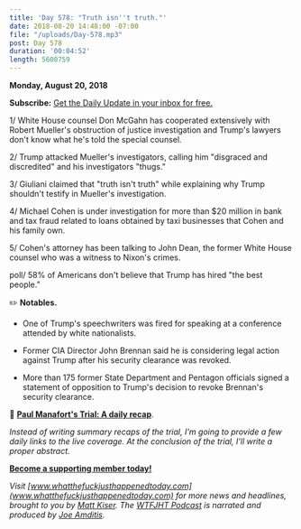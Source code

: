 ```yaml
---
title: 'Day 578: "Truth isn''t truth."'
date: 2018-08-20 14:48:00 -07:00
file: "/uploads/Day-578.mp3"
post: Day 578
duration: '00:04:52'
length: 5600759
---
```


**Monday, August 20, 2018**

**Subscribe:** [Get the Daily Update in your inbox for free.](https://whatthefuckjusthappenedtoday.com/subscribe/)

1/ White House counsel Don McGahn has cooperated extensively with Robert Mueller's obstruction of justice investigation and Trump's lawyers don't know what he's told the special counsel.

2/ Trump attacked Mueller's investigators, calling him "disgraced and discredited" and his investigators "thugs."

3/ Giuliani claimed that "truth isn't truth" while explaining why Trump shouldn't testify in Mueller's investigation.

4/ Michael Cohen is under investigation for more than $20 million in bank and tax fraud related to loans obtained by taxi businesses that Cohen and his family own.

5/ Cohen's attorney has been talking to John Dean, the former White House counsel who was a witness to Nixon's crimes.

poll/ 58% of Americans don't believe that Trump has hired "the best people."

✏️ **Notables.**

* One of Trump's speechwriters was fired for speaking at a conference attended by white nationalists.

* Former CIA Director John Brennan said he is considering legal action against Trump after his security clearance was revoked.

* More than 175 former State Department and Pentagon officials signed a statement of opposition to Trump's decision to revoke Brennan's security clearance.

📰 **[Paul Manafort's Trial: A daily recap](https://whatthefuckjusthappenedtoday.com/paul-manaforts-trial/)**.

*Instead of writing summary recaps of the trial, I'm going to provide a few daily links to the live coverage. At the conclusion of the trial, I'll write a proper abstract.*

**[Become a supporting member today!](https://whatthefuckjusthappenedtoday.com/membership/?utm_source=2017\+Donors&utm_campaign=8dccd905d9-&utm_medium=email&utm_term=0_3bd36f654c-8dccd905d9-169730397)**

*Visit [www.whatthefuckjusthappenedtoday.com](www.whatthefuckjusthappenedtoday.com) for more news and headlines, brought to you by [Matt Kiser](https://twitter.com/Matt_Kiser). The [WTFJHT Podcast](https://whatthefuckjusthappenedtoday.com/podcasts/) is narrated and produced by [Joe Amditis](https://twitter.com/jsamditis).*